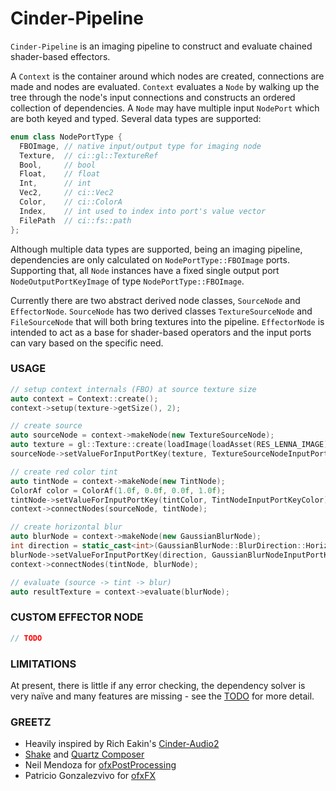 # Cinder-Pipeline
`Cinder-Pipeline` is an imaging pipeline to construct and evaluate chained shader-based effectors.

A `Context` is the container around which nodes are created, connections are made and nodes are evaluated. `Context` evaluates a `Node` by walking up the tree through the node's input connections and constructs an ordered collection of dependencies.
A `Node` may have multiple input `NodePort` which are both keyed and typed. Several data types are supported:
```C++
enum class NodePortType {
  FBOImage, // native input/output type for imaging node
  Texture,  // ci::gl::TextureRef
  Bool,     // bool
  Float,    // float
  Int,      // int
  Vec2,     // ci::Vec2
  Color,    // ci::ColorA
  Index,    // int used to index into port's value vector
  FilePath  // ci::fs::path
};
```
Although multiple data types are supported, being an imaging pipeline, dependencies are only calculated on `NodePortType::FBOImage` ports. Supporting that, all `Node` instances have a fixed single output port `NodeOutputPortKeyImage` of type `NodePortType::FBOImage`.

Currently there are two abstract derived node classes, `SourceNode` and `EffectorNode`. `SourceNode` has two derived classes `TextureSourceNode` and `FileSourceNode` that will both bring textures into the pipeline. `EffectorNode` is intended to act as a base for shader-based operators and the input ports can vary based on the specific need.

### USAGE
```C++
// setup context internals (FBO) at source texture size
auto context = Context::create();
context->setup(texture->getSize(), 2);

// create source
auto sourceNode = context->makeNode(new TextureSourceNode);
auto texture = gl::Texture::create(loadImage(loadAsset(RES_LENNA_IMAGE)));
sourceNode->setValueForInputPortKey(texture, TextureSourceNodeInputPortKeyTexture);

// create red color tint
auto tintNode = context->makeNode(new TintNode);
ColorAf color = ColorAf(1.0f, 0.0f, 0.0f, 1.0f);
tintNode->setValueForInputPortKey(tintColor, TintNodeInputPortKeyColor);
context->connectNodes(sourceNode, tintNode);

// create horizontal blur
auto blurNode = context->makeNode(new GaussianBlurNode);
int direction = static_cast<int>(GaussianBlurNode::BlurDirection::Horizontal);
blurNode->setValueForInputPortKey(direction, GaussianBlurNodeInputPortKeyDirection);
context->connectNodes(tintNode, blurNode);

// evaluate (source -> tint -> blur)
auto resultTexture = context->evaluate(blurNode);
```

### CUSTOM EFFECTOR NODE
```C++
// TODO
```

### LIMITATIONS
At present, there is little if any error checking, the dependency solver is very naïve and many features are missing - see the [TODO](TODO.md) for more detail.

### GREETZ
- Heavily inspired by Rich Eakin's [Cinder-Audio2](https://forum.libcinder.org/topic/rfc-cinder-audio2-available-for-alpha-testing)
- [Shake](http://en.wikipedia.org/wiki/Shake_(software)) and [Quartz Composer](http://en.wikipedia.org/wiki/Quartz_Composer)
- Neil Mendoza for [ofxPostProcessing](https://github.com/neilmendoza/ofxPostProcessing)
- Patricio Gonzalezvivo for [ofxFX](https://github.com/patriciogonzalezvivo/ofxFX)
